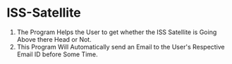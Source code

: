 # ISS-Satellite

1. The Program Helps the User to get whether the ISS Satellite is Going Above there Head or Not.
2. This Program Will Automatically send an Email to the User's Respective Email ID before Some Time.

